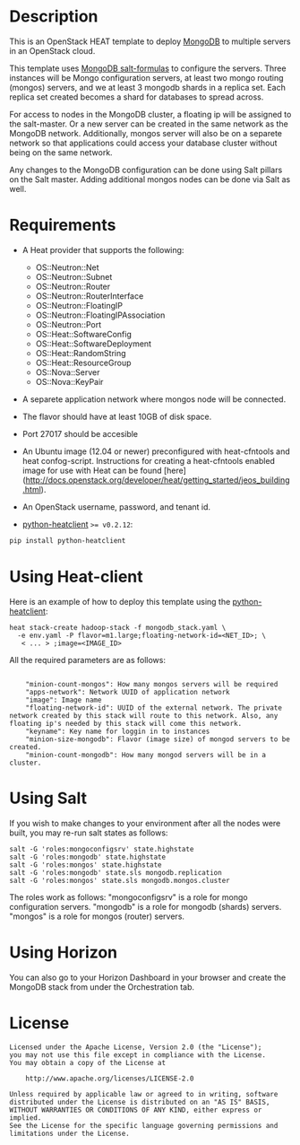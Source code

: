 Description
===========

This is an OpenStack HEAT template to deploy [MongoDB](http://www.mongodb.org/) 
to multiple servers in an OpenStack cloud. 

This template uses [MongoDB salt-formulas](https://github.com/rcbops/mongodb-formula) 
to configure the servers. Three instances will be Mongo configuration servers, 
at least two mongo routing (mongos) servers, and we at least 3 mongodb shards in a replica set.
Each replica set created becomes a shard for databases to spread across.

For access to nodes in the MongoDB cluster, a floating ip will be assigned to the 
salt-master. Or a new server can be created in the same network as the MongoDB network.
Additionally, mongos server will also be on a separete network so that applications could 
access your database cluster without being on the same network.

Any changes to the MongoDB configuration can be done using Salt pillars on the Salt 
master. Adding additional mongos nodes can be done via Salt as well.

Requirements
============
* A Heat provider that supports the following:
  * OS::Neutron::Net
  * OS::Neutron::Subnet
  * OS::Neutron::Router
  * OS::Neutron::RouterInterface
  * OS::Neutron::FloatingIP
  * OS::Neutron::FloatingIPAssociation
  * OS::Neutron::Port
  * OS::Heat::SoftwareConfig
  * OS::Heat::SoftwareDeployment
  * OS::Heat::RandomString
  * OS::Heat::ResourceGroup
  * OS::Nova::Server
  * OS::Nova::KeyPair

* A separete application network where mongos node will be connected.
* The flavor should have at least 10GB of disk space.
* Port 27017 should be accesible 
* An Ubuntu image (12.04 or newer) preconfigured with heat-cfntools and heat confog-script. 
Instructions for creating a heat-cfntools enabled image for use with Heat can be 
found [here] (http://docs.openstack.org/developer/heat/getting_started/jeos_building.html).

* An OpenStack username, password, and tenant id.
* [python-heatclient](https://github.com/openstack/python-heatclient)
`>= v0.2.12`:

```bash
pip install python-heatclient
```
Using Heat-client 
=============
Here is an example of how to deploy this template using the
[python-heatclient](https://github.com/openstack/python-heatclient):

```
heat stack-create hadoop-stack -f mongodb_stack.yaml \
  -e env.yaml -P flavor=m1.large;floating-network-id=<NET_ID>; \
   < ... > ;image=<IMAGE_ID>
```
All the required parameters are as follows:
```

    "minion-count-mongos": How many mongos servers will be required
    "apps-network": Network UUID of application network
    "image": Image name
    "floating-network-id": UUID of the external network. The private network created by this stack will route to this network. Also, any floating ip's needed by this stack will come this network.
    "keyname": Key name for loggin in to instances
    "minion-size-mongodb": Flavor (image size) of mongod servers to be created.
    "minion-count-mongodb": How many mongod servers will be in a cluster.

```

Using Salt
=============
If you wish to make changes to your environment after all the nodes were built, 
you may re-run salt states as follows:

```
salt -G 'roles:mongoconfigsrv' state.highstate
salt -G 'roles:mongodb' state.highstate
salt -G 'roles:mongos' state.highstate
salt -G 'roles:mongodb' state.sls mongodb.replication
salt -G 'roles:mongos' state.sls mongodb.mongos.cluster
```
The roles work as follows: 
"mongoconfigsrv" is a role for mongo configuration servers.
"mongodb" is a role for mongodb (shards) servers.
"mongos" is a role for mongos (router) servers.

Using Horizon
=============
You can also go to your Horizon Dashboard in your browser and create 
the MongoDB stack from under the Orchestration tab.

License
=======
```
Licensed under the Apache License, Version 2.0 (the "License");
you may not use this file except in compliance with the License.
You may obtain a copy of the License at

    http://www.apache.org/licenses/LICENSE-2.0

Unless required by applicable law or agreed to in writing, software
distributed under the License is distributed on an "AS IS" BASIS,
WITHOUT WARRANTIES OR CONDITIONS OF ANY KIND, either express or implied.
See the License for the specific language governing permissions and
limitations under the License.
```
